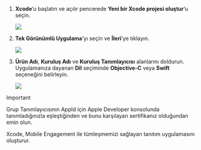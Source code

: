 1. **Xcode**’u başlatın ve açılır pencerede **Yeni bir Xcode projesi oluştur**’u seçin.
   
    ![](./media/mobile-engagement-create-new-ios-app/xcode-new-project.png)
2. **Tek Görünümlü Uygulama**’yı seçin ve **İleri**’ye tıklayın.
   
    ![](./media/mobile-engagement-create-new-ios-app/xcode-simple-view.png)
3. **Ürün Adı**, **Kuruluş Adı** ve **Kuruluş Tanımlayıcısı** alanlarını doldurun. Uygulamanıza dayanan **Dil** seçiminde **Objective-C** veya **Swift** seçeneğini belirleyin.
   
    ![](./media/mobile-engagement-create-new-ios-app/xcode-project-props.png)

> [!IMPORTANT]
> Grup Tanımlayıcısının AppId için Apple Developer konsolunda tanımladığınızla eşleştiğinden ve bunu karşılayan sertifikanız olduğundan emin olun. 
> 
> 

Xcode, Mobile Engagement ile tümleşmemizi sağlayan tanıtım uygulamasını oluşturur.


